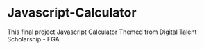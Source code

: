 # Javascript-Calculator
 This final project Javascript Calculator Themed from Digital Talent Scholarship - FGA
